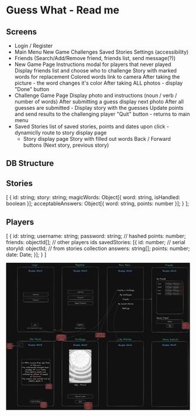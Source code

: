 # Guess What - Read me

## Screens
- Login / Register
- Main Menu
  New Game
  Challenges
  Saved Stories
  Settings (accessibility)
- Friends (Search/Add/Remove friend, friends list, send message(?))
- New Game Page
  Instructions modal for players that never played
  Display friends list and choose who to challenge
  Story with marked words for replacement
  Colored words link to camera
  After taking the picture - the word changes it's color
  After taking ALL photos - display "Done" button
- Challenge Game Page
  Display photo and instructions (noun / verb / number of words)
  After submitting a guess display next photo
  After all guesses are submitted - Display story with the guesses
  Update points and send results to the challenging player
  "Quit" button - returns to main menu
- Saved Stories
   list of saved stories, points and dates
   upon click - dynamiclly route to story display page
   - Story display page
      Story with filled out words
      Back / Forward buttons (Next story, previous story)

## DB Structure
Stories
-------
[
  {
    id: string;
    story: string;
    magicWords: Object[{ word: string, isHandled: boolean }];
    acceptableAnswers: Object[{ word: string, points: number }];
  }
];

Players
-------
[
  {
    id: string;
    username: string;
    password: string; // hashed
    points: number;
    friends: objectId[]; // other players ids
    savedStories: [{ 
      id: number; // serial
      storyId: objectId; // from stories collection
      answers: string[];
      points: number;
      date: Date;
     }];
  }
]

![Alt text](image.png)